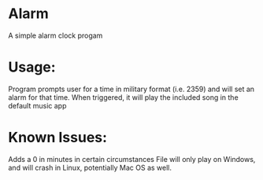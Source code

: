 # Alarm
A simple alarm clock progam

# Usage:
Program prompts user for a time in military format (i.e. 2359) and will set an alarm for that time. When triggered, it will play the included song in the default music app

# Known Issues:
Adds a 0 in minutes in certain circumstances
File will only play on Windows, and will crash in Linux, potentially Mac OS as well.
